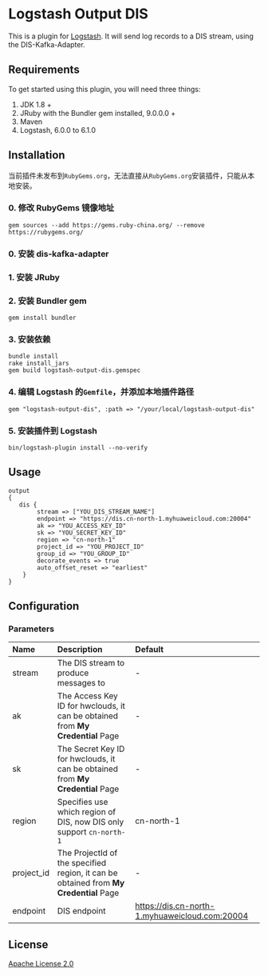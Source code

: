 # Logstash Output DIS

This is a plugin for [Logstash](https://github.com/elastic/logstash). It will send log records to a DIS stream, using the DIS-Kafka-Adapter.

## Requirements

To get started using this plugin, you will need three things:

1. JDK 1.8 +
2. JRuby with the Bundler gem installed, 9.0.0.0 +
3. Maven
4. Logstash, 6.0.0 to 6.1.0

## Installation
当前插件未发布到`RubyGems.org`，无法直接从`RubyGems.org`安装插件，只能从本地安装。
### 0. 修改 RubyGems 镜像地址
    gem sources --add https://gems.ruby-china.org/ --remove https://rubygems.org/

### 0. 安装 dis-kafka-adapter


### 1. 安装 JRuby
### 2. 安装 Bundler gem
    gem install bundler

### 3. 安装依赖
    bundle install
    rake install_jars
    gem build logstash-output-dis.gemspec

### 4. 编辑 Logstash 的`Gemfile`，并添加本地插件路径
    gem "logstash-output-dis", :path => "/your/local/logstash-output-dis"

### 5. 安装插件到 Logstash
    bin/logstash-plugin install --no-verify

## Usage

```properties
output
{
   dis {
        stream => ["YOU_DIS_STREAM_NAME"]
        endpoint => "https://dis.cn-north-1.myhuaweicloud.com:20004"
        ak => "YOU_ACCESS_KEY_ID"
        sk => "YOU_SECRET_KEY_ID"
        region => "cn-north-1"
        project_id => "YOU_PROJECT_ID"
        group_id => "YOU_GROUP_ID"
        decorate_events => true
        auto_offset_reset => "earliest"
    }
}
```

## Configuration

### Parameters

| Name                     | Description                              | Default                                  |
| :----------------------- | :--------------------------------------- | :--------------------------------------- |
| stream                   | The DIS stream to produce messages to    | -                                        |
| ak                       | The Access Key ID for hwclouds, it can be obtained from **My Credential** Page | -                                        |
| sk                       | The Secret Key ID for hwclouds, it can be obtained from **My Credential** Page | -                                        |
| region                   | Specifies use which region of DIS, now DIS only support `cn-north-1` | cn-north-1                               |
| project_id               | The ProjectId of the specified region, it can be obtained from **My Credential** Page | -                                        |
| endpoint                 | DIS endpoint                       | https://dis.cn-north-1.myhuaweicloud.com:20004 |

## License
[Apache License 2.0](https://www.apache.org/licenses/LICENSE-2.0.html)